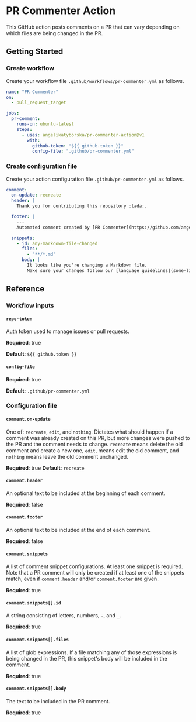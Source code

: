 # PR Commenter Action

This GitHub action posts comments on a PR that can vary depending on which files are being changed in the PR.
 
## Getting Started

### Create workflow

Create your workflow file `.github/workflows/pr-commenter.yml` as follows.

```yaml
name: "PR Commenter"
on:
  - pull_request_target

jobs:
  pr-comment:
    runs-on: ubuntu-latest
    steps:
      - uses: angelikatyborska/pr-commenter-action@v1
        with:
          github-token: "${{ github.token }}"
          config-file: ".github/pr-commenter.yml"
```

### Create configuration file

Create your action configuration file `.github/pr-commenter.yml` as follows.

```yaml
comment:
  on-update: recreate
  header: |
    Thank you for contributing this repository :tada:.

  footer: |
    ---
    Automated comment created by [PR Commenter](https://github.com/angelikatyborska/pr-commenter-action) :robot:.

  snippets:
    - id: any-markdown-file-changed
      files:
        - '**/*.md'
      body: |
        It looks like you're changing a Markdown file.
        Make sure your changes follow our [language guidelines](some-link) when writing documentation.
```

## Reference

### Workflow inputs

#### `repo-token`

Auth token used to manage issues or pull requests.

**Required**: true

**Default**: `${{ github.token }}`

#### `config-file`

**Required**: true

**Default**: `.github/pr-commenter.yml`

### Configuration file

#### `comment.on-update`

One of: `recreate`, `edit`, and `nothing`. Dictates what should happen if a comment was already created on this PR, but more changes were pushed to the PR and the comment needs to change. `recreate` means delete the old comment and create a new one, `edit`, means edit the old comment, and `nothing` means leave the old comment unchanged.

**Required**: true
**Default**: `recreate`

#### `comment.header`

An optional text to be included at the beginning of each comment. 

**Required**: false

#### `comment.footer`

An optional text to be included at the end of each comment. 

**Required**: false

#### `comment.snippets`

A list of comment snippet configurations. At least one snippet is required. Note that a PR comment will only be created if at least one of the snippets match, even if `comment.header` and/or `comment.footer` are given.

**Required**: true

#### `comment.snippets[].id`

A string consisting of letters, numbers, `-`, and `_`. 

**Required**: true

#### `comment.snippets[].files`

A list of glob expressions. If a file matching any of those expressions is being changed in the PR, this snippet's body will be included in the comment.

**Required**: true

#### `comment.snippets[].body`

The text to be included in the PR comment.

**Required**: true

